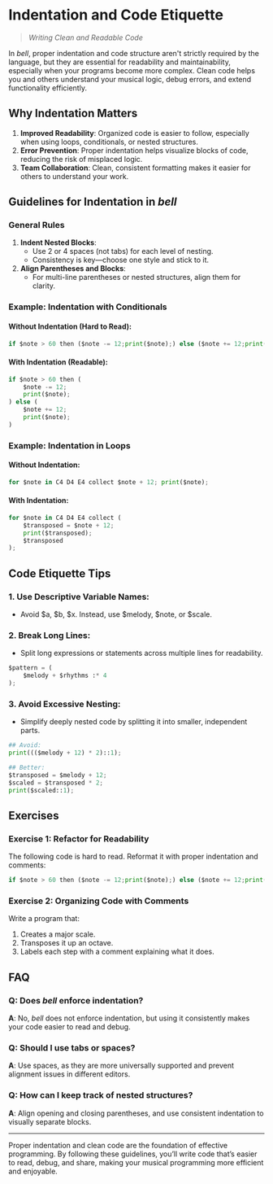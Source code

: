 # Indentation and Code Etiquette

> _Writing Clean and Readable Code_

In _bell_, proper indentation and code structure aren't strictly required by the language, but they are essential for readability and maintainability, especially when your programs become more complex. Clean code helps you and others understand your musical logic, debug errors, and extend functionality efficiently.

## Why Indentation Matters

1. **Improved Readability**: Organized code is easier to follow, especially when using loops, conditionals, or nested structures.
2. **Error Prevention**: Proper indentation helps visualize blocks of code, reducing the risk of misplaced logic.
3. **Team Collaboration**: Clean, consistent formatting makes it easier for others to understand your work.

## Guidelines for Indentation in _bell_

### General Rules

1. **Indent Nested Blocks**:
   - Use 2 or 4 spaces (not tabs) for each level of nesting.
   - Consistency is key—choose one style and stick to it.
2. **Align Parentheses and Blocks**:
   - For multi-line parentheses or nested structures, align them for clarity.

### Example: Indentation with Conditionals

#### Without Indentation (Hard to Read):

```py
if $note > 60 then ($note -= 12;print($note);) else ($note += 12;print($note);)
```

#### With Indentation (Readable):

```py
if $note > 60 then (
    $note -= 12;
    print($note);
) else (
    $note += 12;
    print($note);
)
```

### Example: Indentation in Loops

#### Without Indentation:

```py
for $note in C4 D4 E4 collect $note + 12; print($note);
```

#### With Indentation:

```py
for $note in C4 D4 E4 collect (
    $transposed = $note + 12;
    print($transposed);
    $transposed
);
```

## Code Etiquette Tips

### 1. Use Descriptive Variable Names:

- Avoid $a, $b, $x. Instead, use $melody, $note, or $scale.

### 2. Break Long Lines:

- Split long expressions or statements across multiple lines for readability.

```py
$pattern = (
	$melody + $rhythms :* 4
);
```

### 3. Avoid Excessive Nesting:

- Simplify deeply nested code by splitting it into smaller, independent parts.

```py
## Avoid:
print((($melody + 12) * 2)::1);

## Better:
$transposed = $melody + 12;
$scaled = $transposed * 2;
print($scaled::1);
```

## Exercises

### Exercise 1: Refactor for Readability

The following code is hard to read. Reformat it with proper indentation and comments:

```py
if $note > 60 then ($note -= 12;print($note);) else ($note += 12;print($note);)
```

### Exercise 2: Organizing Code with Comments

Write a program that:

1. Creates a major scale.
2. Transposes it up an octave.
3. Labels each step with a comment explaining what it does.

## FAQ

### Q: Does _bell_ enforce indentation?

**A**: No, _bell_ does not enforce indentation, but using it consistently makes your code easier to read and debug.

### Q: Should I use tabs or spaces?

**A**: Use spaces, as they are more universally supported and prevent alignment issues in different editors.

### Q: How can I keep track of nested structures?

**A**: Align opening and closing parentheses, and use consistent indentation to visually separate blocks.

---

Proper indentation and clean code are the foundation of effective programming. By following these guidelines, you’ll write code that’s easier to read, debug, and share, making your musical programming more efficient and enjoyable.
